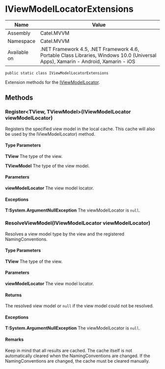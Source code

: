 

# IViewModelLocatorExtensions

Name|Value
---|---
Assembly|Catel.MVVM
Namespace|Catel.MVVM
Available on|.NET Framework 4.5, .NET Framework 4.6, Portable Class Libraries, Windows 10.0 (Universal Apps), Xamarin - Android, Xamarin - iOS

```
public static class IViewModelLocatorExtensions
```

Extension methods for the [IViewModelLocator](#).



## Methods

### Register<TView, TViewModel>(IViewModelLocator viewModelLocator)

Registers the specified view model in the local cache. This cache will also be used by the
    IViewModelLocator) method.

#### Type Parameters

**TView**
The type of the view.

**TViewModel**
The type of the view model.

#### Parameters

**viewModelLocator**
The view model locator.

#### Exceptions

**T:System.ArgumentNullException**
The viewModelLocator is ```null```.



### ResolveViewModel<TView>(IViewModelLocator viewModelLocator)

Resolves a view model type by the view and the registered NamingConventions.

#### Type Parameters

**TView**
The type of the view.

#### Parameters

**viewModelLocator**
The view model locator.

#### Returns

The resolved view model or ```null``` if the view model could not be resolved.

#### Exceptions

**T:System.ArgumentNullException**
The viewModelLocator is ```null```.

#### Remarks

Keep in mind that all results are cached. The cache itself is not automatically cleared when the
    NamingConventions are changed. If the NamingConventions are changed,
    the cache must be cleared manually.




